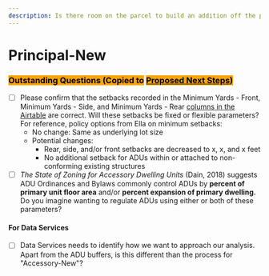 ```yaml
---
description: Is there room on the parcel to build an addition off the principal building?
---
```


# Principal-New

### <mark style="background-color:orange;">Outstanding Questions (Copied to</mark> [<mark style="background-color:orange;">Proposed Next Steps</mark>](../../proposed-next-steps.md)<mark style="background-color:orange;">)</mark>

* [ ] Please confirm that the setbacks recorded in the Minimum Yards - Front, Minimum Yards - Side, and Minimum Yards - Rear [columns in the Airtable](../../assumptions-and-policy/citywide-dimensional-requirements.md) are correct. Will these setbacks be fixed or flexible parameters? For reference, policy options from Ella on minimum setbacks:
  * No change: Same as underlying lot size&#x20;
  * Potential changes:&#x20;
    * Rear, side, and/or front setbacks are decreased to x, x, and x feet&#x20;
    * No additional setback for ADUs within or attached to non-conforming existing structures&#x20;
* [ ] _The State of Zoning for Accessory Dwelling Units_ (Dain, 2018) suggests ADU Ordinances and Bylaws commonly control ADUs by **percent of primary unit floor area** and/or **percent expansion of primary dwelling.** Do you imagine wanting to regulate ADUs using either or both of these parameters?

#### For Data Services

* [ ] Data Services needs to identify how we want to approach our analysis. Apart from the ADU buffers, is this different than the process for "Accessory-New"?
